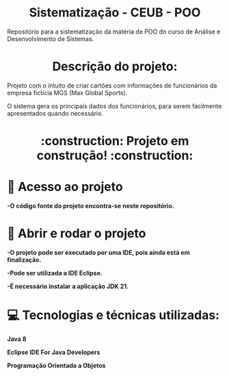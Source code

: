 # <h1 align="center"> Sistematização - CEUB - POO </h1>


Repositório para a sistematização da matéria de POO do curso de Análise e Desenvolvimento de Sistemas. 

# <h1 align="center"> Descrição do projeto: </h1>

Projeto com o intuito de criar cartões com informações de funcionários da empresa fictícia MGS (Max Global Sports). 

O sistema gera os principais dados dos funcionários, para serem facilmente apresentados quando necessário.

<h1 align="center"> :construction: Projeto em construção! :construction: </h1>

# :file_folder: Acesso ao projeto

**-O código fonte do projeto encontra-se neste repositório.**

# :floppy_disk: Abrir e rodar o projeto

**-O projeto pode ser executado por uma IDE, pois ainda está em finalização.**

**-Pode ser utilizada a IDE Eclipse.**

**-É necessário instalar a aplicação JDK 21.**

# :computer: Tecnologias e técnicas utilizadas:

**Java 8**

**Eclipse IDE For Java Developers**

**Programação Orientada a Objetos**
